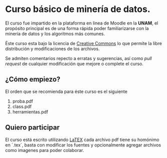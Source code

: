 # Curso básico de minería de datos.

El curso fue impartido en la plataforma en linea de Moodle en la **UNAM**, el propósito principal es de una forma rápida poder familiarizarse con la minería de datos y los algoritmos más comunes.

Éste curso esta bajo la licencia de [Creative Commons](http://creativecommons.org/licenses/by-sa/4.0/legalcode) lo que permite la libre distribución y modificaciones de los archivos.

Se admiten comentarios repecto a erratas y sugerencias, así como *pull request* de cualquier modificación que mejore o complete el curso.

## ¿Cómo empiezo?
El orden que se recomienda para éste curso es el siguiente
1. proba.pdf
2. class.pdf
3. herramientas.pdf

## Quiero participar

El curso está escrito utilizando [LaTEX](https://latex-project.org/intro.html) cada archivo pdf tiene su homónimo en ´.tex´, basta con modificar los fuentes y opcionalmente agregar archivos como imagenes para poder colaborar.
